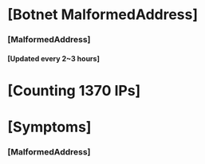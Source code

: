 # [Botnet MalformedAddress]
### [MalformedAddress]
#### [Updated every 2~3 hours]

# [Counting 1370 IPs]

# [Symptoms] 
###   [MalformedAddress]
